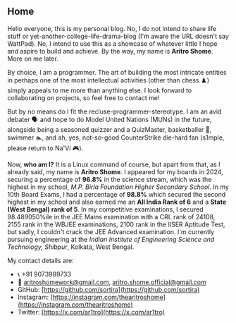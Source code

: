 
## Home
Hello everyone, this is my personal blog. No, I do not intend to share life stuff or yet-another-college-life-drama-blog (I'm aware the URL doesn't say WattPad). No, I intend to use this as a showcase of whatever little I hope and aspire to build and achieve. By the way, my name is **Aritro Shome**. More on me later.

By choice, I am a programmer. The art of building the most intricate entities in perhaps one of the most intellectual activities (other than chess ♟️) simply appeals to me more than anything else. I look forward to collaborating on projects, so feel free to contact me! 

But by no means do I fit the recluse-programmer-stereotype. I am an avid debater 🗣️ and hope to do Model United Nations (MUNs) in the future, alongside being a seasoned quizzer and a QuizMaster, basketballer 🏀, swimmer 🏊, and ah, yes, not-so-good CounterStrike die-hard fan (s1mple, please return to Na'Vi 🎮).

Now, **who am I?** It is a Linux command of course, but apart from that, as I already said, my name is **Aritro Shome**. I appeared for my boards in 2024, securing a percentage of **96.8%** in the science stream, which was the highest in my school, *M.P. Birla Foundation Higher Secondary School*. In my 10th Board Exams, I had a percentage of **98.8%** which secured the second highest in my school and also earned me an **All India Rank of 6** and a **State (West Bengal) rank of 5**. In my competitive examinations, I secured 98.489050%ile in the JEE Mains examination with a CRL rank of 24108, 2155 rank in the WBJEE examinations, 2100 rank in the IISER Aptitude Test, but sadly, I couldn't crack the JEE Advanced examination. I'm currently pursuing engineering at the *Indian Institute of Engineering Science and Technology, Shibpur*, Kolkata, West Bengal.

My contact details are:

- 📞 +91 9073989733
- 📧 [aritroshomework@gmail.com](mailto:aritroshomework@gmail.com), [aritro.shome.official@gmail.com](mailto:aritro.shome.official@gmail.com)
- GitHub: [https://github.com/sortira](https://github.com/sortira)
- Instagram: [https://instagram.com/thearitroshome](https://instagram.com/thearitroshome)
- Twitter: [https://x.com/ar1tro](https://x.com/ar1tro)
